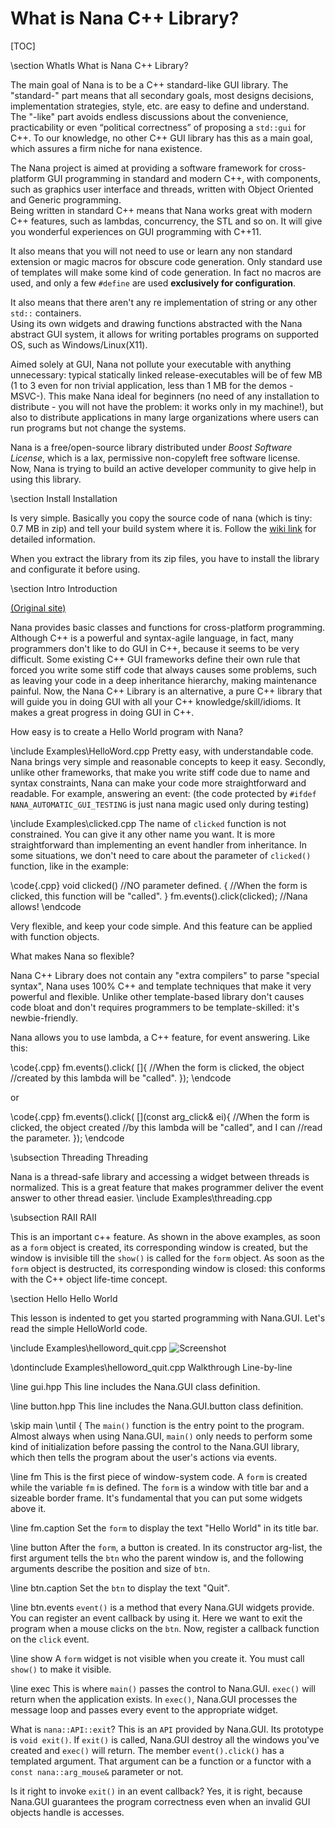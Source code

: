 # What is Nana C++ Library?               

[TOC]

\section WhatIs  What is Nana C++ Library? 

The main goal of Nana is to be a C++ standard-like GUI library.
The "standard-" part means that all secondary goals, most designs decisions, 
implementation strategies, style, etc. are easy to define and understand. 
The "-like" part avoids endless discussions about the convenience, practicability 
or even “political correctness” of proposing a `std::gui` for C++. 
To our knowledge, no other C++ GUI library has this as a main goal, 
which assures a firm niche for nana existence.

The Nana project is aimed at providing a software framework for cross-platform GUI 
programming in standard and modern C++, with components, such as graphics user 
interface and threads, written with Object Oriented and Generic programming.  
Being written in standard C++ means that Nana works great with modern C++ features, 
such as lambdas, concurrency, the STL and so on. 
It will give you wonderful experiences on GUI programming with C++11.   

It also means that you will not need to use or learn any non standard extension 
or magic macros for obscure code generation. Only standard use of templates will 
make some kind of code generation. In fact no macros are used, and only a few `#define` 
are used **exclusively for configuration**.  

It also means that there aren't any re implementation of string or any other `std::` containers.  
Using its own widgets and drawing functions abstracted with the Nana abstract GUI system, 
it allows for writing portables programs on supported OS, such as Windows/Linux(X11).  

Aimed solely at GUI, Nana not pollute your executable with anything unnecessary: 
typical statically linked release-executables will be of few MB (1 to 3 even for non trivial application, less than 1 MB for the demos -MSVC-). 
This make Nana ideal for beginners (no need of any installation to distribute - 
you will not have the problem: it works only in my machine!), but also to distribute 
applications in many large organizations where users can run programs but not change the systems.

Nana is a free/open-source library distributed under *Boost Software License*, 
which is a lax, permissive non-copyleft free software license.   
Now, Nana is trying to build an active developer community to give help in using this library.

\section Install  Installation 

Is very simple. Basically you copy the source code of nana (which is tiny: 0.7 MB in zip) 
and tell your build system where it is. Follow the 
[wiki link](https://github.com/qPCR4vir/nana-docs/wiki/Installation) for detailed information. 

When you extract the library from its zip files, you have to install the library 
and configurate it before using. 

\section Intro Introduction     

[(Original site)](https://sourceforge.net/p/nanapro/blog/2012/11/preliminary-study-of-nana-c-library/)

Nana provides basic classes and functions for cross-platform programming.
Although C++ is a powerful and syntax-agile language, in fact, many programmers don't 
like to do GUI in C++, because it seems to be very difficult. Some existing C++ GUI 
frameworks define their own rule that forced you write some stiff code that always causes 
some problems, such as leaving your code in a deep inheritance hierarchy, making maintenance 
painful. Now, the Nana C++ Library is an alternative, a pure C++ library that will guide you 
in doing GUI with all your C++ knowledge/skill/idioms. It makes a great 
progress in doing GUI in C++.

How easy is to create a Hello World program with Nana?

\include Examples\HelloWord.cpp
Pretty easy, with understandable code. Nana brings very simple and reasonable concepts 
to keep it easy. Secondly, unlike other frameworks, that make you write stiff code due 
to name and syntax constraints, Nana can make your code more straightforward and readable. 
For example, answering an event: (the code protected by `#ifdef NANA_AUTOMATIC_GUI_TESTING` 
is just nana magic used only during testing)

\include Examples\clicked.cpp
The name of `clicked` function is not constrained. You can give it any other name you want. 
It is more straightforward than implementing an event handler from inheritance. 
In some situations, we don't need to care about the parameter of `clicked()` function, 
like in the example:

\code{.cpp}
	void clicked() //NO parameter defined.
	{
 		//When the form is clicked, this function will be "called".
	}
	fm.events().click(clicked);    //Nana allows!
\endcode

Very flexible, and keep your code simple. And this feature can be applied with function objects.

What makes Nana so flexible?

Nana C++ Library does not contain any "extra compilers" to parse "special syntax", 
Nana uses 100% C++ and template techniques that make it very powerful and 
flexible. Unlike other template-based library don't causes code bloat 
and don't requires programmers to be template-skilled: it's newbie-friendly.

Nana allows you to use lambda, a C++ feature, for event answering. Like this:

\code{.cpp}
    fm.events().click( []{ //When the form is clicked, the object  	
                           //created by this lambda will be "called".
                         });
\endcode

or

\code{.cpp}
	fm.events().click( [](const arg_click& ei){ 
                                               //When the form is clicked, the object created
                                               //by this lambda will be "called", and I can
                                               //read the parameter.
                                              });
\endcode

\subsection Threading Threading 

Nana is a thread-safe library and accessing a widget between threads is normalized. 
This is a great feature that makes programmer deliver the event answer to other thread easier.
\include Examples\threading.cpp

\subsection RAII RAII  

This is an important c++ feature. As shown in the above examples, as soon as a `form` object is created, 
its corresponding window is created, but the window is invisible till the `show()` is called 
for the `form` object. As soon as the `form` object is destructed, its corresponding window is 
closed: this conforms with the C++ object life-time concept.

\section Hello Hello World  

This lesson is indented to get you started programming with Nana.GUI. 
Let's read the simple HelloWorld code. 

\include Examples\helloword_quit.cpp
![Screenshot](Quit.jpg)

\dontinclude Examples\helloword_quit.cpp
Walkthrough Line-by-line

\line gui.hpp
This line includes the Nana.GUI class definition. 

\line  button.hpp 
This line includes the Nana.GUI.button class definition. 

\skip main
\until {
The `main()` function is the entry point to the program. Almost always when using Nana.GUI, 
`main()` only needs to perform some kind of initialization before passing the control to the Nana.GUI 
library, which then tells the program about the user's actions via events.

\line  fm 
This is the first piece of window-system code. A `form` is created while the variable `fm` is defined.
The `form` is a window with title bar and a sizeable border frame. It's fundamental that you can put 
some widgets above it. 

\line  fm.caption 
Set the `form` to display the text "Hello World" in its title bar. 

\line button 
After the `form`, a button is created. In its constructor arg-list, the first argument tells 
the `btn` who the parent window is, and the following arguments describe the position and size of `btn`. 

\line btn.caption
Set the `btn` to display the text "Quit". 

\line btn.events
`event()` is a method that every Nana.GUI widgets provide. You can register an event callback 
by using it. Here we want to exit the program when a mouse clicks on the `btn`. Now, register a callback
function on the `click` event. 

\line show
A `form` widget is not visible when you create it. You must call `show()` to make it visible. 

\line exec
This is where `main()` passes the control to Nana.GUI. `exec()` will return when the 
application exists. In `exec()`, Nana.GUI processes the message loop and passes every event 
to the appropriate widget. 

What is `nana::API::exit`? This is an `API` provided by Nana.GUI. Its prototype is
`void exit()`. If `exit()` is called, Nana.GUI destroy all the windows you've created and 
 `exec()` will return. The member `event().click()` has a templated argument. That argument can be a
function or a functor with a  `const nana::arg_mouse&` parameter or not. 

Is it right to invoke `exit()` in an event callback? 
Yes, it is right, because Nana.GUI guarantees the program correctness even 
when an invalid GUI objects handle is accesses.









